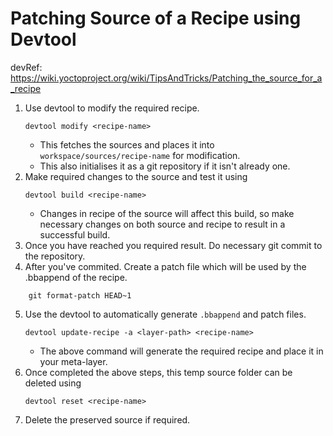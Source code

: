 # Patching Source of a Recipe using Devtool

devRef: https://wiki.yoctoproject.org/wiki/TipsAndTricks/Patching_the_source_for_a_recipe

1. Use devtool to modify the required recipe.
	```
	devtool modify <recipe-name>
	```
	- This fetches the sources and places it into `workspace/sources/recipe-name` for modification.
	- This also initialises it as a git repository if it isn't already one.
2. Make required changes to the source and test it using
	```
	devtool build <recipe-name>
	```
	- Changes in recipe of the source will affect this build, so make necessary changes on both source and recipe to result in a successful build.
3. Once you have reached you required result. Do necessary git commit to the repository.
4. After you've commited. Create a patch file which will be used by the .bbappend of the recipe.
```
	git format-patch HEAD~1
```
5. Use the devtool to automatically generate `.bbappend` and patch files.
	```
	devtool update-recipe -a <layer-path> <recipe-name>
	```
	- The above command will generate the required recipe and place it in your meta-layer.
6. Once completed the above steps, this temp source folder can be deleted using 
	```
	devtool reset <recipe-name>
	```
7. Delete the preserved source if required.